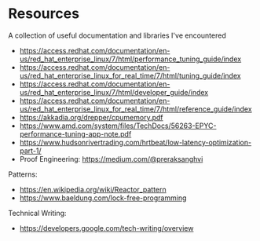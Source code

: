 # Resources
A collection of useful documentation and libraries I've encountered

* https://access.redhat.com/documentation/en-us/red_hat_enterprise_linux/7/html/performance_tuning_guide/index
* https://access.redhat.com/documentation/en-us/red_hat_enterprise_linux_for_real_time/7/html/tuning_guide/index
* https://access.redhat.com/documentation/en-us/red_hat_enterprise_linux/7/html/developer_guide/index
* https://access.redhat.com/documentation/en-us/red_hat_enterprise_linux_for_real_time/7/html/reference_guide/index
* https://akkadia.org/drepper/cpumemory.pdf
* https://www.amd.com/system/files/TechDocs/56263-EPYC-performance-tuning-app-note.pdf
* https://www.hudsonrivertrading.com/hrtbeat/low-latency-optimization-part-1/
* Proof Engineering: https://medium.com/@preraksanghvi

Patterns:
* https://en.wikipedia.org/wiki/Reactor_pattern
* https://www.baeldung.com/lock-free-programming

Technical Writing: 
* https://developers.google.com/tech-writing/overview
